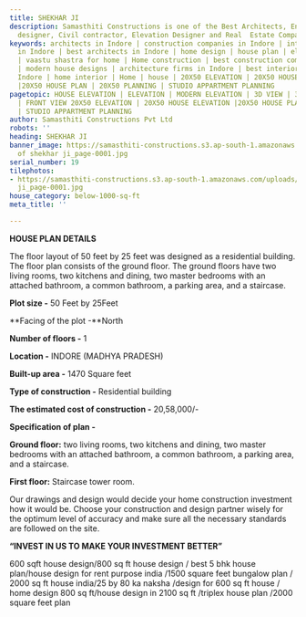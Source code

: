 ```yaml
---
title: SHEKHAR JI
description: Samasthiti Constructions is one of the Best Architects, Engineer, Interior
  designer, Civil contractor, Elevation Designer and Real  Estate Companies in Indore.
keywords: architects in Indore | construction companies in Indore | interior designer
  in Indore | best architects in Indore | home design | house plan | elevation design
  | vaastu shastra for home | Home construction | best construction companies in Indore
  | modern house designs | architecture firms in Indore | best interior designer in
  Indore | home interior | Home | house | 20X50 ELEVATION | 20X50 HOUSE ELEVATION
  |20X50 HOUSE PLAN | 20X50 PLANNING | STUDIO APPARTMENT PLANNING
pagetopic: HOUSE ELEVATION | ELEVATION | MODERN ELEVATION | 3D VIEW | 3D ELEVATION
  | FRONT VIEW 20X50 ELEVATION | 20X50 HOUSE ELEVATION |20X50 HOUSE PLAN | 20X50 PLANNING
  | STUDIO APPARTMENT PLANNING
author: Samasthiti Constructions Pvt Ltd
robots: ''
heading: SHEKHAR JI
banner_image: https://samasthiti-constructions.s3.ap-south-1.amazonaws.com/uploads/Copy
  of shekhar ji_page-0001.jpg
serial_number: 19
tilephotos:
- https://samasthiti-constructions.s3.ap-south-1.amazonaws.com/uploads/Copy of shekhar
  ji_page-0001.jpg
house_category: below-1000-sq-ft
meta_title: ''

---
```

**HOUSE PLAN DETAILS**

The floor layout of 50 feet by 25 feet was designed as a residential building. The floor plan consists of the ground floor. The ground floors have two living rooms, two kitchens and dining, two master bedrooms with an attached bathroom, a common bathroom, a parking area, and a staircase.

**Plot size -** 50 Feet by 25Feet

**Facing of the plot -**North

**Number of floors -** 1

**Location -** INDORE (MADHYA PRADESH)

**Built-up area -** 1470 Square feet

**Type of construction -** Residential building

**The estimated cost of construction -** 20,58,000/-

**Specification of plan -**

**Ground floor:** two living rooms, two kitchens and dining, two master bedrooms with an attached bathroom, a common bathroom, a parking area, and a staircase.

**First floor:** Staircase tower room.

Our drawings and design would decide your home construction investment how it would be. Choose your construction and design partner wisely for the optimum level of accuracy and make sure all the necessary standards are followed on the site.

**“INVEST IN US TO MAKE YOUR INVESTMENT BETTER”**

600 sqft house design/800 sq ft house design / best 5 bhk house plan/house design for rent purpose india /1500 square feet bungalow plan / 2000 sq ft house india/25 by 80 ka naksha /design for 600 sq ft house / home design 800 sq ft/house design in 2100 sq ft /triplex house plan /2000 square feet plan